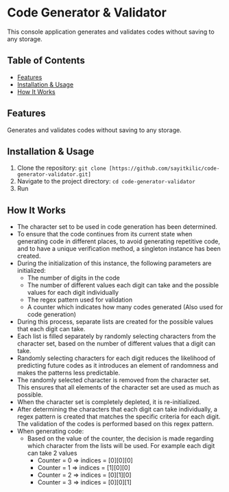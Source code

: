# Code Generator & Validator
This console application generates and validates codes without saving to any storage. 
## Table of Contents
- [Features](#features)
- [Installation & Usage](#installation--usage)
- [How It Works](#how-it-works)

## Features
Generates and validates codes without saving to any storage.

## Installation & Usage
1. Clone the repository: `git clone [https://github.com/sayitkilic/code-generator-validator.git]`
2. Navigate to the project directory: `cd code-generator-validator`
3. Run

## How It Works

* The character set to be used in code generation has been determined.
* To ensure that the code continues from its current state when generating code in different places, to avoid generating repetitive code, and to have a unique verification method, a singleton instance has been created.
* During the initialization of this instance, the following parameters are initialized:
  * The number of digits in the code
  * The number of different values each digit can take and the possible values for each digit individually
  * The regex pattern used for validation
  * A counter which indicates how many codes generated (Also used for code generation)
* During this process, separate lists are created for the possible values that each digit can take.
* Each list is filled separately by randomly selecting characters from the character set, based on the number of different values that a digit can take.
* Randomly selecting characters for each digit reduces the likelihood of predicting future codes as it introduces an element of randomness and makes the patterns less predictable.
* The randomly selected character is removed from the character set. This ensures that all elements of the character set are used as much as possible.
* When the character set is completely depleted, it is re-initialized.
* After determining the characters that each digit can take individually, a regex pattern is created that matches the specific criteria for each digit. The validation of the codes is performed based on this regex pattern.
* When generating code:
  * Based on the value of the counter, the decision is made regarding which character from the lists will be used. For example each digit can take 2 values
    * Counter = 0 => indices = [0][0][0]
    * Counter = 1 => indices = [1][0][0] 
    * Counter = 2 => indices = [0][1][0] 
    * Counter = 3 => indices = [0][0][1] 

